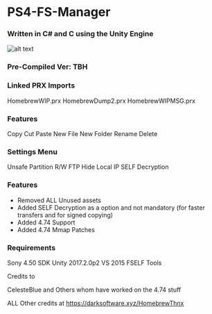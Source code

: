 # PS4-FS-Manager

### Written in C# and C using the Unity Engine

![alt text](http://url/to/img.png)


### Pre-Compiled Ver: TBH

### Linked PRX Imports

HomebrewWIP.prx
HomebrewDump2.prx
HomebrewWIPMSG.prx




### Features
Copy
Cut
Paste
New File
New Folder
Rename
Delete

### Settings Menu
Unsafe Partition R/W
FTP
Hide Local IP
SELF Decryption

### Features

- Removed ALL Unused assets
- Added SELF Decryption as a option and not mandatory (for faster transfers and for signed copying)
- Added 4.74 Support
- Added 4.74 Mmap Patches

### Requirements

Sony 4.50 SDK
Unity 2017.2.0p2
VS 2015
FSELF Tools

Credits to

CelesteBlue and Others whom have worked on the 4.74 stuff

ALL Other credits at https://darksoftware.xyz/HomebrewThnx
